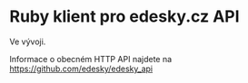 Ruby klient pro edesky.cz API
=============================

Ve vývoji.

Informace o obecném HTTP API najdete na https://github.com/edesky/edesky_api


